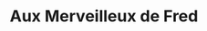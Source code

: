 ---
title: "Aux Merveilleux de Fred"
url: /paris/aux-merveilleux-de-fred-place-louis-armand/
shop: Konditorei
---